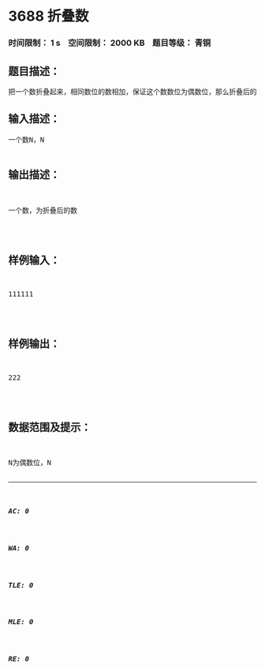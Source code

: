 # 3688 折叠数   
### 时间限制： 1 s&nbsp;&nbsp;&nbsp;&nbsp;空间限制： 2000 KB&nbsp;&nbsp;&nbsp;&nbsp;题目等级： 青铜  
## 题目描述：  

<pre>
把一个数折叠起来，相同数位的数相加，保证这个数数位为偶数位，那么折叠后的数为多少
</pre>
  
  
## 输入描述：  

<pre>
一个数N，N<maxlongint(int)，保证数位为偶数位
</pre>
  
  
## 输出描述：  

<pre>
一个数，为折叠后的数
</pre>
  
  
## 样例输入：  

<pre>
111111
</pre>
  
  
## 样例输出：  

<pre>
222
</pre>
  
  
## 数据范围及提示：  

<pre>
N为偶数位，N<maxlongint(int)
</pre>
  
  
***  

##### AC: 0  
##### WA: 0  
##### TLE: 0  
##### MLE: 0  
##### RE: 0  

